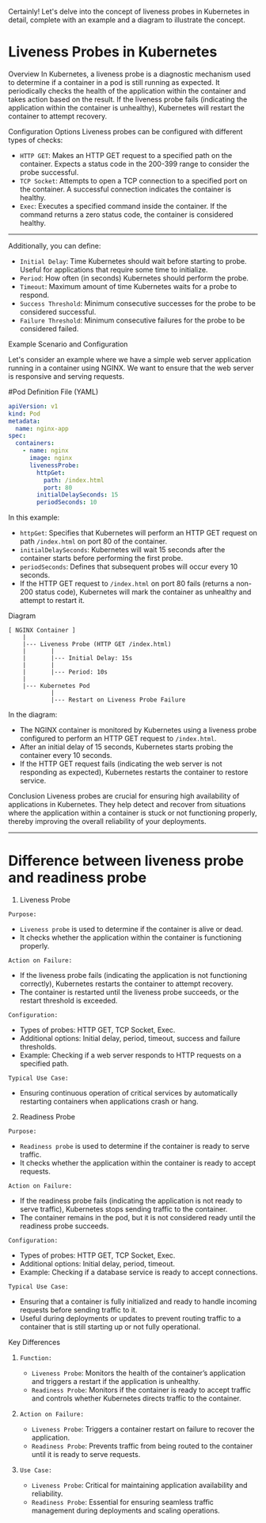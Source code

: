 Certainly! Let's delve into the concept of liveness probes in Kubernetes in detail, complete with an example and a diagram to illustrate the concept.
# Liveness Probes in Kubernetes

Overview
In Kubernetes, a liveness probe is a diagnostic mechanism used to determine if a container in a pod is still running as expected. It periodically checks the health of the application within the container and takes action based on the result. If the liveness probe fails (indicating the application within the container is unhealthy), Kubernetes will restart the container to attempt recovery.

Configuration Options
Liveness probes can be configured with different types of checks:
- `HTTP GET`: Makes an HTTP GET request to a specified path on the container. Expects a status code in the 200-399 range to consider the probe successful.
- `TCP Socket`: Attempts to open a TCP connection to a specified port on the container. A successful connection indicates the container is healthy.
- `Exec`: Executes a specified command inside the container. If the command returns a zero status code, the container is considered healthy.

---

Additionally, you can define:
- `Initial Delay`: Time Kubernetes should wait before starting to probe. Useful for applications that require some time to initialize.
- `Period`: How often (in seconds) Kubernetes should perform the probe.
- `Timeout`: Maximum amount of time Kubernetes waits for a probe to respond.
- `Success Threshold`: Minimum consecutive successes for the probe to be considered successful.
- `Failure Threshold`: Minimum consecutive failures for the probe to be considered failed.

Example Scenario and Configuration

Let's consider an example where we have a simple web server application running in a container using NGINX. We want to ensure that the web server is responsive and serving requests.

#Pod Definition File (YAML)

```yaml
apiVersion: v1
kind: Pod
metadata:
  name: nginx-app
spec:
  containers:
    - name: nginx
      image: nginx
      livenessProbe:
        httpGet:
          path: /index.html
          port: 80
        initialDelaySeconds: 15
        periodSeconds: 10
```

In this example:
- `httpGet`: Specifies that Kubernetes will perform an HTTP GET request on path `/index.html` on port 80 of the container.
- `initialDelaySeconds`: Kubernetes will wait 15 seconds after the container starts before performing the first probe.
- `periodSeconds`: Defines that subsequent probes will occur every 10 seconds.
- If the HTTP GET request to `/index.html` on port 80 fails (returns a non-200 status code), Kubernetes will mark the container as unhealthy and attempt to restart it.

Diagram

```
[ NGINX Container ]
    |
    |--- Liveness Probe (HTTP GET /index.html)
    |       |
    |       |--- Initial Delay: 15s
    |       |
    |       |--- Period: 10s
    |
    |--- Kubernetes Pod
            |
            |--- Restart on Liveness Probe Failure
```

In the diagram:
- The NGINX container is monitored by Kubernetes using a liveness probe configured to perform an HTTP GET request to `/index.html`.
- After an initial delay of 15 seconds, Kubernetes starts probing the container every 10 seconds.
- If the HTTP GET request fails (indicating the web server is not responding as expected), Kubernetes restarts the container to restore service.

Conclusion
Liveness probes are crucial for ensuring high availability of applications in Kubernetes. They help detect and recover from situations where the application within a container is stuck or not functioning properly, thereby improving the overall reliability of your deployments.

--------------

# Difference between liveness probe and readiness probe


1. Liveness Probe

`Purpose:`
- `Liveness probe` is used to determine if the container is alive or dead.
- It checks whether the application within the container is functioning properly.

`Action on Failure:`
- If the liveness probe fails (indicating the application is not functioning correctly), Kubernetes restarts the container to attempt recovery.
- The container is restarted until the liveness probe succeeds, or the restart threshold is exceeded.

`Configuration:`
- Types of probes: HTTP GET, TCP Socket, Exec.
- Additional options: Initial delay, period, timeout, success and failure thresholds.
- Example: Checking if a web server responds to HTTP requests on a specified path.

`Typical Use Case:`
- Ensuring continuous operation of critical services by automatically restarting containers when applications crash or hang.

2. Readiness Probe

`Purpose:`
- `Readiness probe` is used to determine if the container is ready to serve traffic.
- It checks whether the application within the container is ready to accept requests.

`Action on Failure:`
- If the readiness probe fails (indicating the application is not ready to serve traffic), Kubernetes stops sending traffic to the container.
- The container remains in the pod, but it is not considered ready until the readiness probe succeeds.

`Configuration:`
- Types of probes: HTTP GET, TCP Socket, Exec.
- Additional options: Initial delay, period, timeout.
- Example: Checking if a database service is ready to accept connections.

`Typical Use Case:`
- Ensuring that a container is fully initialized and ready to handle incoming requests before sending traffic to it.
- Useful during deployments or updates to prevent routing traffic to a container that is still starting up or not fully operational.

Key Differences

1. `Function:`
   - `Liveness Probe`: Monitors the health of the container’s application and triggers a restart if the application is unhealthy.
   - `Readiness Probe`: Monitors if the container is ready to accept traffic and controls whether Kubernetes directs traffic to the container.

2. `Action on Failure:`
   - `Liveness Probe`: Triggers a container restart on failure to recover the application.
   - `Readiness Probe`: Prevents traffic from being routed to the container until it is ready to serve requests.

3. `Use Case:`
   - `Liveness Probe`: Critical for maintaining application availability and reliability.
   - `Readiness Probe`: Essential for ensuring seamless traffic management during deployments and scaling operations.

